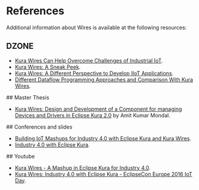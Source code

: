 # References

Additional information about Wires is available at the following resources:



## DZONE

- [Kura Wires Can Help Overcome Challenges of Industrial IoT](https://dzone.com/articles/kura-wires).
- [Kura Wires: A Sneak Peek](https://dzone.com/articles/kura-wires-a-sneak-peek).
- [Kura Wires: A Different Perspective to Develop IIoT Applications](https://dzone.com/articles/kura-wires-a-different-perspective-to-develop-iiot).
- [Different Dataflow Programming Approaches and Comparison With Kura Wires](https://dzone.com/articles/different-dataflow-programming-approaches-and-comp).



## Master Thesis

- [Kura Wires: Design and Development of a Component for managing Devices and Drivers in Eclipse Kura 2.0](https://osf.io/s3agq/) by Amit Kumar Mondal.



## Conferences and slides

- [Building IoT Mashups for Industry 4.0 with Eclipse Kura and Kura Wires](https://www.slideshare.net/eclipsekura/building-iot-mashups-for-industry-40-with-eclipse-kura-and-kura-wires).
- [Industry 4.0 with Eclipse Kura](https://www.eclipsecon.org/europe2016/session/industry-40-eclipse-kura).



## Youtube

- [Kura Wires - A Mashup in Eclipse Kura for Industry 4.0](https://youtu.be/hIy-Nnt7Etg).
- [Kura Wires: Industry 4.0 with Eclipse Kura - EclipseCon Europe 2016 IoT Day](https://youtu.be/Td5923B26-Q).